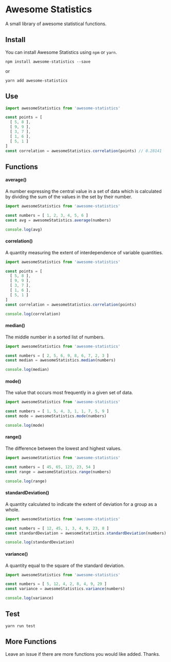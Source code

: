 # Awesome Statistics

A small library of awesome statistical functions.

## Install

You can install Awesome Statistics using `npm` or `yarn`.

```
npm install awesome-statistics --save
```
or
```
yarn add awesome-statistics
```

## Use

```javascript
import awesomeStatistics from 'awesome-statistics'

const points = [
  [ 5, 8 ],
  [ 9, 9 ],
  [ 3, 7 ],
  [ 1, 6 ],
  [ 5, 1 ]
]
const correlation = awesomeStatistics.correlation(points) // 0.28141
```

## Functions

#### average()

A number expressing the central value in a set of data which is calculated by dividing the sum of the values in the set by their number.

```javascript
import awesomeStatistics from 'awesome-statistics'

const numbers = [ 1, 2, 3, 4, 5, 6 ]
const avg = awesomeStatistics.average(numbers)

console.log(avg)
```

#### correlation()

A quantity measuring the extent of interdependence of variable quantities.

```javascript
import awesomeStatistics from 'awesome-statistics'

const points = [
  [ 5, 8 ],
  [ 9, 9 ],
  [ 3, 7 ],
  [ 1, 6 ],
  [ 5, 1 ]
]
const correlation = awesomeStatistics.correlation(points)

console.log(correlation)
```

#### median()

The middle number in a sorted list of numbers.

```javascript
import awesomeStatistics from 'awesome-statistics'

const numbers = [ 2, 5, 6, 9, 8, 6, 7, 2, 3 ]
const median = awesomeStatistics.median(numbers)

console.log(median)
```

#### mode()

The value that occurs most frequently in a given set of data.

```javascript
import awesomeStatistics from 'awesome-statistics'

const numbers = [ 1, 5, 4, 3, 1, 1, 7, 5, 9 ]
const mode = awesomeStatistics.mode(numbers)

console.log(mode)
```

#### range()

The difference between the lowest and highest values.

```javascript
import awesomeStatistics from 'awesome-statistics'

const numbers = [ 45, 65, 123, 23, 54 ]
const range = awesomeStatistics.range(numbers)

console.log(range)
```

#### standardDeviation()

A quantity calculated to indicate the extent of deviation for a group as a whole.

```javascript
import awesomeStatistics from 'awesome-statistics'

const numbers = [ 12, 45, 1, 3, 4, 9, 23, 8 ]
const standardDeviation = awesomeStatistics.standardDeviation(numbers)

console.log(standardDeviation)
```

#### variance()

A quantity equal to the square of the standard deviation.

```javascript
import awesomeStatistics from 'awesome-statistics'

const numbers = [ 5, 12, 4, 2, 8, 4, 9, 29 ]
const variance = awesomeStatistics.variance(numbers)

console.log(variance)
```

## Test

```
yarn run test
```

## More Functions

Leave an issue if there are more functions you would like added. Thanks.
